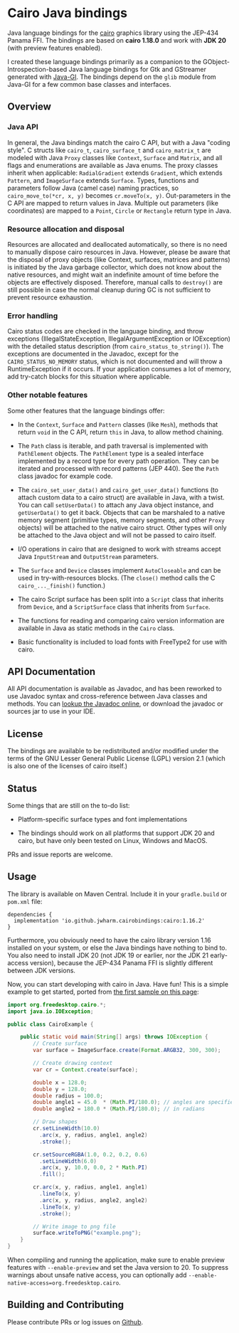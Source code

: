 # Cairo Java bindings
Java language bindings for the [cairo](https://www.cairographics.org) graphics library using the 
JEP-434 Panama FFI. The bindings are based on **cairo 1.18.0** and work with **JDK 20** (with preview 
features enabled). 

I created these language bindings primarily as a companion to the GObject-Introspection-based Java 
language bindings for Gtk and GStreamer generated with [Java-GI](https://github.com/jwharm/java-gi). 
The bindings depend on the `glib` module from Java-GI for a few common base classes and interfaces.

## Overview

### Java API

In general, the Java bindings match the cairo C API, but with a Java "coding style". C structs like 
`cairo_t`, `cairo_surface_t` and `cairo_matrix_t` are modeled with Java `Proxy` 
classes like `Context`, `Surface` and `Matrix`, and all flags and enumerations are 
available as Java enums. The proxy classes inherit when applicable: `RadialGradient` extends 
`Gradient`, which extends `Pattern`, and `ImageSurface` extends `Surface`. Types, 
functions and parameters follow Java (camel case) naming practices, so 
`cairo_move_to(*cr, x, y)` becomes `cr.moveTo(x, y)`. Out-parameters in the C API 
are mapped to return values in Java. Multiple out parameters (like coordinates) are mapped to a 
`Point`, `Circle` or `Rectangle` return type in Java.

### Resource allocation and disposal

Resources are allocated and deallocated automatically, so there is no need to manually dispose 
cairo resources in Java. However, please be aware that the disposal of proxy objects (like Context, 
surfaces, matrices and patterns) is initiated by the Java garbage collector, which does not know 
about the native resources, and might wait an indefinite amount of time before the objects are 
effectively disposed. Therefore, manual calls to `destroy()` are still possible in case the 
normal cleanup during GC is not sufficient to prevent resource exhaustion.

### Error handling

Cairo status codes are checked in the language binding, and throw exceptions 
(IllegalStateException, IllegalArgumentException or IOException) with the detailed status 
description (from `cairo_status_to_string()`). The exceptions are documented in the 
Javadoc, except for the `CAIRO_STATUS_NO_MEMORY` status, which is not documented and will 
throw a RuntimeException if it occurs. If your application consumes a lot of memory, add try-catch 
blocks for this situation where applicable.

### Other notable features

Some other features that the language bindings offer:

* In the `Context`, `Surface` and `Pattern` classes (like `Mesh`), methods that return 
  `void` in the C API, return `this` in Java, to allow method chaining.

* The `Path` class is iterable, and path traversal is implemented with `PathElement` 
  objects. The `PathElement` type is a sealed interface implemented by a record type for every 
  path operation. They can be iterated and processed with record patterns (JEP 440). See the 
  `Path` class javadoc for example code.

* The `cairo_set_user_data()` and `cairo_get_user_data()` functions (to attach 
  custom data to a cairo struct) are available in Java, with a twist. You can call 
  `setUserData()` to attach any Java object instance, and `getUserData()` to get it 
  back. Objects that can be marshaled to a native memory segment (primitive types, memory segments, 
  and other `Proxy` objects) will be attached to the native cairo struct. Other types will only 
  be attached to the Java object and will not be passed to cairo itself.

* I/O operations in cairo that are designed to work with streams accept Java `InputStream` and 
  `OutputStream` parameters.
  
* The `Surface` and `Device` classes implement `AutoCloseable` and can be used in 
  try-with-resources blocks. (The `close()` method calls the C `cairo_..._finish()` 
  function.)

* The cairo Script surface has been split into a `Script` class that inherits from 
  `Device`, and a `ScriptSurface` class that inherits from `Surface`.

* The functions for reading and comparing cairo version information are available in Java as static 
  methods in the `Cairo` class.

* Basic functionality is included to load fonts with FreeType2 for use with cairo.

## API Documentation

All API documentation is available as Javadoc, and has been reworked to use Javadoc syntax and 
cross-reference between Java classes and methods. You can 
[lookup the Javadoc online](https://jwharm.github.io/cairo-java-bindings/javadoc/), or download 
the javadoc or sources jar to use in your IDE.

## License

The bindings are available to be redistributed and/or modified under the terms of  the GNU Lesser 
General Public License (LGPL) version 2.1 (which is also one of the licenses of cairo itself.)

## Status

Some things that are still on the to-do list:

* Platform-specific surface types and font implementations

* The bindings should work on all platforms that support JDK 20 and cairo, but have only been 
  tested on Linux, Windows and MacOS.

PRs and issue reports are welcome.

## Usage

The library is available on Maven Central. Include it in your `gradle.build` or `pom.xml` file:

```
dependencies {
  implementation 'io.github.jwharm.cairobindings:cairo:1.16.2'
}
```

Furthermore, you obviously need to have the cairo library version 1.16 installed on your system, 
or else the Java bindings have nothing to bind to. You also need to install JDK 20 (not JDK 19 or 
earlier, nor the JDK 21 early-access version), because the JEP-434 Panama FFI is slightly different 
between JDK versions.

Now, you can start developing with cairo in Java. Have fun! This is a simple example to get started, 
ported from [the first sample on this page](https://www.cairographics.org/samples/):

```java
import org.freedesktop.cairo.*;
import java.io.IOException;

public class CairoExample {

    public static void main(String[] args) throws IOException {
        // Create surface
        var surface = ImageSurface.create(Format.ARGB32, 300, 300);

        // Create drawing context
        var cr = Context.create(surface);

        double x = 128.0;
        double y = 128.0;
        double radius = 100.0;
        double angle1 = 45.0  * (Math.PI/180.0); // angles are specified
        double angle2 = 180.0 * (Math.PI/180.0); // in radians

        // Draw shapes
        cr.setLineWidth(10.0)
          .arc(x, y, radius, angle1, angle2)
          .stroke();

        cr.setSourceRGBA(1.0, 0.2, 0.2, 0.6)
          .setLineWidth(6.0)
          .arc(x, y, 10.0, 0.0, 2 * Math.PI)
          .fill();

        cr.arc(x, y, radius, angle1, angle1)
          .lineTo(x, y)
          .arc(x, y, radius, angle2, angle2)
          .lineTo(x, y)
          .stroke();

        // Write image to png file
        surface.writeToPNG("example.png");
    }
}
```

When compiling and running the application, make sure to enable preview features with 
`--enable-preview` and set the Java version to 20. To suppress warnings about unsafe native 
access, you can optionally add `--enable-native-access=org.freedesktop.cairo`.

## Building and Contributing

Please contribute PRs or log issues on [Github](https://github.com/jwharm/cairo-java-bindings).
